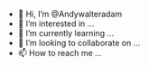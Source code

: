 - 👋 Hi, I’m @Andywalteradam
- 👀 I’m interested in ...
- 🌱 I’m currently learning ...
- 💞️ I’m looking to collaborate on ...
- 📫 How to reach me ...

<!---
Andywalteradam/Andywalteradam is a ✨ special ✨ repository because its `README.md` (this file) appears on your GitHub profile.
You can click the Preview link to take a look at your changes.
--->
